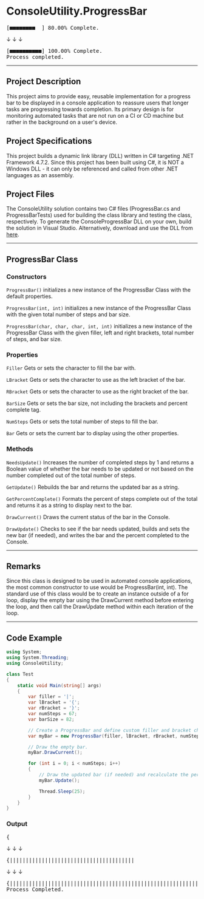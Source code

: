 # ConsoleUtility.ProgressBar

<pre>[■■■■■■■■  ] 80.00% Complete.</pre>

&darr; &darr; &darr;

<pre>
[■■■■■■■■■■] 100.00% Complete.
Process completed.
</pre>

---


## Project Description

This project aims to provide easy, reusable implementation for a progress bar to be displayed in a console application to reassure users that longer tasks are progressing towards completion.
Its primary design is for monitoring automated tasks that are not run on a CI or CD machine but rather in the background on a user's device.


## Project Specifications

This project builds a dynamic link library (DLL) written in C# targeting .NET Framework 4.7.2.
Since this project has been built using C#, it is NOT a Windows DLL - it can only be referenced and called from other .NET languages as an assembly. 


## Project Files

The ConsoleUtility solution contains two C# files (ProgressBar.cs and ProgressBarTests) used for building the class library and testing the class, respectively.
To generate the ConsoleProgressBar DLL on your own, build the solution in Visual Studio. Alternatively, download and use the DLL from [here](ProgressBar/bin/Debug/).

---


## ProgressBar Class

### Constructors

`ProgressBar()` initializes a new instance of the ProgressBar Class with the default properties.

`ProgressBar(int, int)` initializes a new instance of the ProgressBar Class with the given total number of steps and bar size.

`ProgressBar(char, char, char, int, int)` initializes a new instance of the ProgressBar Class with the given filler, left and right brackets, total number of steps, and  bar size.


### Properties

`Filler` Gets or sets the character to fill the bar with.

`LBracket` Gets or sets the character to use as the left bracket of the bar.

`RBracket` Gets or sets the character to use as the right bracket of the bar.

`BarSize` Gets or sets the bar size, not including the brackets and percent complete tag.

`NumSteps` Gets or sets the total number of steps to fill the bar.

`Bar` Gets or sets the current bar to display using the other properties.


### Methods

`NeedsUpdate()` Increases the number of completed steps by 1 and returns a Boolean value of whether the bar needs to be updated or not based on the number completed out of the total number of steps.

`GetUpdate()` Rebuilds the bar and returns the updated bar as a string.

`GetPercentComplete()` Formats the percent of steps complete out of the total and returns it as a string to display next to the bar.

`DrawCurrent()` Draws the current status of the bar in the Console.

`DrawUpdate()` Checks to see if the bar needs updated, builds and sets the new bar (if needed), and writes the bar and the percent completed to the Console.

---


## Remarks

Since this class is designed to be used in automated console applications, the most common constructor to use would be ProgressBar(int, int).
The standard use of this class would be to create an instance outside of a for loop, display the empty bar using the DrawCurrent method before entering the loop, and then call the DrawUpdate method within each iteration of the loop.

---


## Code Example

```c#
using System;
using System.Threading;
using ConsoleUtility;

class Test
{
    static void Main(string[] args)
    {
        var filler = '|';
        var lBracket = '{';
        var rBracket = '}';
        var numSteps = 67;
        var barSize = 82;

        // Create a ProgressBar and define custom filler and bracket chars along with the number of steps and bar size.
        var myBar = new ProgressBar(filler, lBracket, rBracket, numSteps, barSize);

        // Draw the empty bar.
        myBar.DrawCurrent();

        for (int i = 0; i < numSteps; i++)
        {
            // Draw the updated bar (if needed) and recalculate the percentage of tasks done.
            myBar.Update();

            Thread.Sleep(25);
        }
    }
}
```

### Output
<pre>{                                                                                  } 0.00% Complete.</pre>
&darr; &darr; &darr;

<pre>{|||||||||||||||||||||||||||||||||||||||                                           } 47.76% Complete.</pre>
&darr; &darr; &darr;

<pre>
{||||||||||||||||||||||||||||||||||||||||||||||||||||||||||||||||||||||||||||||||||} 100.00% Complete.
Process Completed.
</pre>
